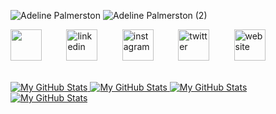 ![Adeline Palmerston](https://user-images.githubusercontent.com/47665779/179788019-1c4666f1-b8cc-4762-9893-871c25c244ae.png#gh-light-mode-only)
![Adeline Palmerston (2)](https://user-images.githubusercontent.com/47665779/180092179-d839e1be-0903-4348-9058-f9ab3c7eee33.png#gh-dark-mode-only)

[<img src='https://user-images.githubusercontent.com/47665779/179792792-2c4e42a4-3d65-43f0-a703-b48a230bd225.png' height='50'>](https://github.com/TTarumar)&nbsp;&nbsp;&nbsp;&nbsp;&nbsp;&nbsp;&nbsp;&nbsp;&nbsp;&nbsp;[<img src='https://user-images.githubusercontent.com/47665779/179793734-308ff334-ca3b-4f33-afeb-fabb25305fb7.png' alt='linkedin' height='50'>](https://www.linkedin.com/in/batuhanyilmaz0/)&nbsp;&nbsp;&nbsp;&nbsp;&nbsp;&nbsp;&nbsp;&nbsp;&nbsp;&nbsp;[<img src='https://user-images.githubusercontent.com/47665779/179794366-3c113352-a791-4c57-a0b6-e5fe2b78c19e.png' alt='instagram' height='50'>](https://www.instagram.com/batuhan0yilmaz/)&nbsp;&nbsp;&nbsp;&nbsp;&nbsp;&nbsp;&nbsp;&nbsp;&nbsp;&nbsp;[<img src='https://user-images.githubusercontent.com/47665779/179794844-8ad10a33-07a2-491f-b21d-ede874063478.png' alt='twitter' height='50'>](https://twitter.com/BthnTrmr)&nbsp;&nbsp;&nbsp;&nbsp;&nbsp;&nbsp;&nbsp;&nbsp;&nbsp;&nbsp;[<img src='https://user-images.githubusercontent.com/47665779/179795161-c572c310-e976-48dc-9f0b-e8129c2fca73.png' alt='website' height='50'>](https://tepsi.info/)&nbsp;&nbsp;&nbsp;&nbsp;&nbsp;&nbsp;&nbsp;&nbsp;&nbsp;&nbsp;&nbsp;&nbsp;&nbsp;&nbsp;&nbsp;&nbsp;&nbsp;&nbsp;&nbsp;&nbsp;&nbsp;&nbsp;&nbsp;&nbsp;&nbsp;&nbsp;


<a href="https://github.com/TTarumar#gh-light-mode-only">
  <img src="https://github-readme-stats.vercel.app/api?username=TTarumar&title_color=1e5a66&text_color=059995&icon_color=1e5a66&bg_color=F5F5F5&show_icons=true&include_all_commits=true&count_private=true&hide_rank=false#gh-light-mode-only" alt="My GitHub Stats" />
  <img src="https://github-readme-stats.vercel.app/api?username=TTarumar&title_color=1e5a66&text_color=059995&icon_color=1e5a66&bg_color=F5F5F5&show_icons=true&include_all_commits=true&count_private=true&hide_rank=false#gh-light-mode-only" alt="My GitHub Stats" />
</a>


<a href="https://github.com/TTarumar#gh-dark-mode-only">
   <img src="https://github-readme-stats.vercel.app/api?username=TTarumar&text_color=059995&icon_color=1e5a66&bg_color=161B22&title_color=059995&show_icons=true&include_all_commits=true&count_private=true&hide_rank=false#gh-dark-mode-only" alt="My GitHub Stats" />
  <img src="https://github-readme-stats.vercel.app/api/top-langs/?username=TTarumar&title_color=059995&text_color=059995&hide_border=true&bg_color=161B22&layout=compact&card_width=280#gh-dark-mode-only (https://github.com/anuraghazra/github-readme-stats)" alt="My GitHub Stats" />
</a>


